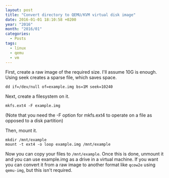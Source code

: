 ```yaml
---
layout: post
title: "Convert directory to QEMU/KVM virtual disk image"
date: 2016-01-01 18:10:58 +0200
year: "2016"
month: "2016/01"
categories:
  - Posts
tags:
  - linux
  - qemu
  - vm
---
```


First, create a raw image of the required size. I'll assume 10G is enough. Using seek creates a sparse file, which saves space.

`dd if=/dev/null of=example.img bs=1M seek=10240`

Next, create a filesystem on it.

`mkfs.ext4 -F example.img`

(Note that you need the -F option for mkfs.ext4 to operate on a file as opposed to a disk partition)

Then, mount it.

```
mkdir /mnt/example
mount -t ext4 -o loop example.img /mnt/example
```

Now you can copy your files to `/mnt/example`. Once this is done, unmount it and you can use example.img as a drive in a virtual machine.
If you want you can convert it from a raw image to another format like `qcow2e` using `qemu-img`, but this isn't required.

